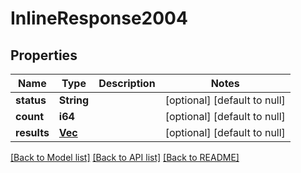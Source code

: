 # InlineResponse2004

## Properties
Name | Type | Description | Notes
------------ | ------------- | ------------- | -------------
**status** | **String** |  | [optional] [default to null]
**count** | **i64** |  | [optional] [default to null]
**results** | [**Vec<Split>**](Split.md) |  | [optional] [default to null]

[[Back to Model list]](../README.md#documentation-for-models) [[Back to API list]](../README.md#documentation-for-api-endpoints) [[Back to README]](../README.md)

